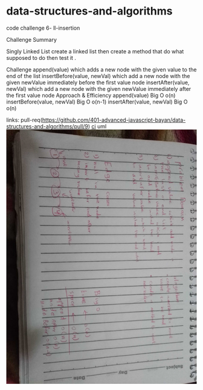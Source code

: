 # data-structures-and-algorithms
code challenge 6- ll-insertion

Challenge Summary 

Singly Linked List
create a linked list then create a method that do what supposed to do then test it .

Challenge
append(value) which adds a new node with the given value to the end of the list
insertBefore(value, newVal) which add a new node with the given newValue immediately before the first value node
insertAfter(value, newVal) which add a new node with the given newValue immediately after the first value node
Approach & Efficiency
append(value) Big O o(n)
insertBefore(value, newVal) Big O o(n-1)
insertAfter(value, newVal) Big O o(n)

links:
pull-req(https://github.com/401-advanced-javascript-bayan/data-structures-and-algorithms/pull/9)
[ci](https://github.com/401-advanced-javascript-bayan/data-structures-and-algorithms/runs/422078781?check_suite_focus=true)
uml
![](https://github.com/401-advanced-javascript-bayan/data-structures-and-algorithms/blob/code6/image/IMG_20200202_224021.jpg)
